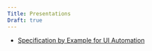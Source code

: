 ```yaml
---
Title: Presentations
Draft: true
---
```


* [Specification by Example for UI Automation](SpecByExampleForUIAutomation/index.html)